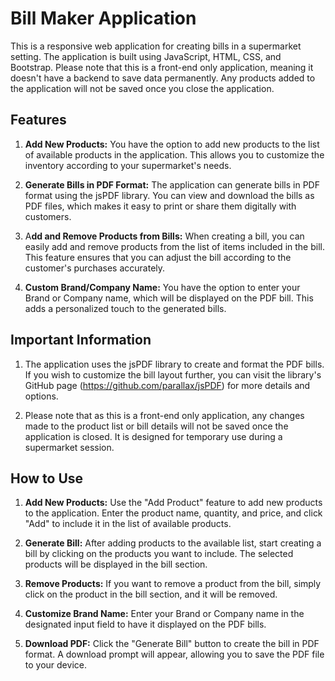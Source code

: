 **<h1>Bill Maker Application</h1>**
This is a responsive web application for creating bills in a supermarket setting. The application is built using JavaScript, HTML, CSS, and Bootstrap. Please note that this is a front-end only application, meaning it doesn't have a backend to save data permanently. Any products added to the application will not be saved once you close the application.

**<h2>Features</h2>**
1. **Add New Products:** You have the option to add new products to the list of available products in the application. This allows you to customize the inventory according to your supermarket's needs.

2. **Generate Bills in PDF Format:** The application can generate bills in PDF format using the jsPDF library. You can view and download the bills as PDF files, which makes it easy to print or share them digitally with customers.

3. A**dd and Remove Products from Bills:** When creating a bill, you can easily add and remove products from the list of items included in the bill. This feature ensures that you can adjust the bill according to the customer's purchases accurately.

4. **Custom Brand/Company Name:** You have the option to enter your Brand or Company name, which will be displayed on the PDF bill. This adds a personalized touch to the generated bills.

**<h2>Important Information</h2>**
1. The application uses the jsPDF library to create and format the PDF bills. If you wish to customize the bill layout further, you can visit the library's GitHub page (https://github.com/parallax/jsPDF) for more details and options.

2. Please note that as this is a front-end only application, any changes made to the product list or bill details will not be saved once the application is closed. It is designed for temporary use during a supermarket session.

**<h2>How to Use</h2>**
1. **Add New Products:** Use the "Add Product" feature to add new products to the application. Enter the product name, quantity, and price, and click "Add" to include it in the list of available products.

2. **Generate Bill:** After adding products to the available list, start creating a bill by clicking on the products you want to include. The selected products will be displayed in the bill section.

3. **Remove Products:** If you want to remove a product from the bill, simply click on the product in the bill section, and it will be removed.

4. **Customize Brand Name:** Enter your Brand or Company name in the designated input field to have it displayed on the PDF bills.

5. **Download PDF:** Click the "Generate Bill" button to create the bill in PDF format. A download prompt will appear, allowing you to save the PDF file to your device.
